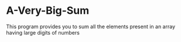 # A-Very-Big-Sum
This program provides you to sum all the elements present in an array having large digits of numbers
